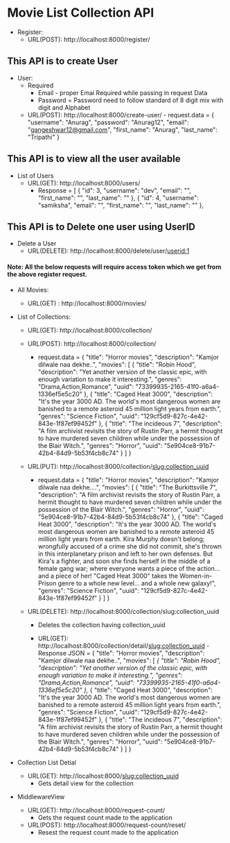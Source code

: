 
# Movie List Collection API
   

- Register:
    - URL(POST): http://localhost:8000/register/

## This API is  to create User     
- User:
    - Required 
        - Email - proper Emai Required while passing in request Data 
        - Password = Password need to follow standard of 8 digit mix with digit and Alphabet
    - URL(POST): http://localhost:8000/create-user/
          - request.data = 
        {
          "username": "Anurag",
          "password": "Anurag12",
          "email": "gangeshwar12@gmail.com",
          "first_name": "Anurag",
          "last_name": "Tripathi"
        }

  
## This API  is to view all the user  available 
- List of Users 
    - URL(GET): http://localhost:8000/users/
      - Response = 
      [
        {
          "id": 3,
          "username": "dev",
          "email": "",
          "first_name": "",
          "last_name": ""
        },
        {
          "id": 4,
          "username": "samiksha",
          "email": "",
          "first_name": "",
          "last_name": ""
        },


## This API  is to Delete one user using UserID  
- Delete a User 
    - URL(DELETE): http://localhost:8000/delete/user/<userid:1>
      
  
  

#### Note: All the below requests will require access token which we get from the above register request.

- All Movies:
    - URL(GET) : http://localhost:8000/movies/


- List of Collections:
    - URL(GET): http://localhost:8000/collection/
    - URL(POST): http://localhost:8000/collection/
      - request.data = {
            "title": "Horror movies",
            "description": "Kamjor dilwale naa dekhe..",
            "movies": [
                {
                    "title": "Robin Hood",
                    "description": "Yet another version of the classic epic, with enough variation to make it interesting.",
                    "genres": "Drama,Action,Romance",
                    "uuid": "73399935-2165-41f0-a6a4-1336ef5e5c20"
                },
                {
                    "title": "Caged Heat 3000",
                    "description": "It's the year 3000 AD. The world's most dangerous women are banished to a remote asteroid 45 million light years from earth.",
                    "genres": "Science Fiction",
                    "uuid": "129cf5d9-827c-4e42-843e-1f87ef99452f"
                },
                {
                    "title": "The incideous  7",
                    "description": "A film archivist revisits the story of Rustin Parr, a hermit thought to have murdered seven children while under the possession of the Blair Witch.",
                    "genres": "Horror",
                    "uuid": "5e904ce8-91b7-42b4-84d9-5b53f4cb8c74"
                }
            ]
        }

    - URL(PUT): http://localhost:8000/collection/<slug:collection_uuid>
        - request.data = {
            "title": "Horror movies",
            "description": "Kamjor dilwale naa dekhe....",
            "movies": [
                {
                    "title": "The Burkittsville 7",
                    "description": "A film archivist revisits the story of Rustin Parr, a hermit thought to have murdered seven children while under the possession of the Blair Witch.",
                    "genres": "Horror",
                    "uuid": "5e904ce8-91b7-42b4-84d9-5b53f4cb8c74"
                },
                  {
                    "title": "Caged Heat 3000",
                    "description": "It's the year 3000 AD. The world's most dangerous women are banished to a remote asteroid 45 million light years from earth. Kira Murphy doesn't belong; wrongfully accused of a crime she did not commit, she's thrown in this interplanetary prison and left to her own defenses. But Kira's a fighter, and soon she finds herself in the middle of a female gang war; where everyone wants a piece of the action... and a piece of her! \"Caged Heat 3000\" takes the Women-in-Prison genre to a whole new level... and a whole new galaxy!",
                    "genres": "Science Fiction",
                    "uuid": "129cf5d9-827c-4e42-843e-1f87ef99452f"
                }
            ]
        }

    - URL(DELETE): http://localhost:8000/collection/slug:collection_uuid
       - Deletes the collection having collection_uuid
  
      - URL(GET): http://localhost:8000/collection/detail/<slug:collection_uuid>
           -Response JSON = {
            "title": "Horror movies",
            "description": "Kamjor dilwale naa dekhe..",
            "movies": [
          _{
              "title": "Robin Hood",
              "description": "Yet another version of the classic epic, with enough variation to make it interesting.",
              "genres": "Drama,Action,Romance",
              "uuid": "73399935-2165-41f0-a6a4-1336ef5e5c20"
          },_
          {
              "title": "Caged Heat 3000",
              "description": "It's the year 3000 AD. The world's most dangerous women are banished to a remote asteroid 45 million light years from earth.",
              "genres": "Science Fiction",
              "uuid": "129cf5d9-827c-4e42-843e-1f87ef99452f"
          },
          {
              "title": "The incideous  7",
              "description": "A film archivist revisits the story of Rustin Parr, a hermit thought to have murdered seven children while under the possession of the Blair Witch.",
              "genres": "Horror",
              "uuid": "5e904ce8-91b7-42b4-84d9-5b53f4cb8c74"
          }
      ]
}
- Collection List Detial
    - URL(GET): http://localhost:8000/<slug:collection_uuid>
        - Gets detail view for the collection


- MiddlewareView
    - URL(GET): http://localhost:8000/request-count/
        - Gets the request count made to the application
    - URL(POST): http://localhost:8000/request-count/reset/
        - Resest the request count made to the application



